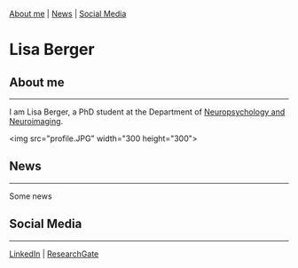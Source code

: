 [About me](#about) | [News](#news) | [Social Media](#socials)
# Lisa Berger

## About me <a name="about"></a>
---
I am Lisa Berger, a PhD student at the Department of [Neuropsychology and Neuroimaging](https://neuropsychologie.uni-graz.at/de/).

<img src="profile.JPG" width="300 height="300">


## News <a name="news"></a>
---
Some news

## Social Media <a name="socials"></a>
---

[LinkedIn](https://www.linkedin.com/in/lisa-berger-96553026a/) | [ResearchGate](https://www.researchgate.net/profile/Lisa-Berger-4)
